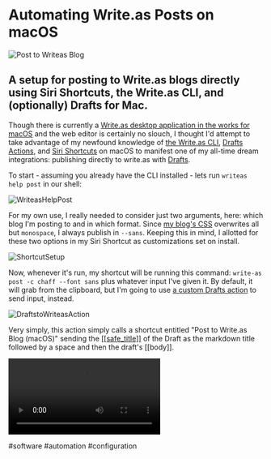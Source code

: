 # Automating Write.as Posts on macOS 

![Post to Writeas Blog](https://user-images.githubusercontent.com/43663476/152098127-6408d6fc-8afd-482c-86aa-0bee8c1b0027.png)

## A setup for posting to Write.as blogs directly using Siri Shortcuts, the Write.as CLI, and (optionally) Drafts for Mac.

<!--more-->

Though there is currently a [Write.as desktop application in the works for macOS](https://code.as/writeas/macos) and the web editor is certainly no slouch, I thought I'd attempt to take advantage of my newfound knowledge of [the Write.as CLI](https://github.com/writeas/writeas-cli), [Drafts Actions](https://actions.getdrafts.com/a/1u0), and [Siri Shortcuts](https://routinehub.co/shortcut/10981) on macOS to manifest one of my all-time dream integrations: publishing directly to write.as with [Drafts](https://apps.apple.com/us/app/drafts/id1435957248).

To start - assuming you already have the CLI installed - lets run `writeas help post` in our shell:

![WriteasHelpPost](https://user-images.githubusercontent.com/43663476/152664380-32cf084e-bde1-4d59-85d0-9f15c2da78a7.png)

For my own use, I really needed to consider just two arguments, here: which blog I'm posting to and in which format. Since [my blog's CSS](https://github.com/extratone/bilge/blob/main/Custom%20CSS.css) overwrites all but `monospace`, I always publish in `--sans`. Keeping this in mind, I allotted for these two options in my Siri Shortcut as customizations set on install.

![ShortcutSetup](https://user-images.githubusercontent.com/43663476/152664543-028221a5-4359-4bdd-8701-15fc38dcb5b2.png)

Now, whenever it's run, my shortcut will be running this command: `write-as post -c chaff --font sans` plus whatever input I've given it. By default, it will grab from the clipboard, but I'm going to use [a custom Drafts action](https://actions.getdrafts.com/a/1u0) to send input, instead.

![DraftstoWriteasAction](https://user-images.githubusercontent.com/43663476/152664614-b53bc430-caf0-4ecd-9547-df324f6fe836.png)

Very simply, this action simply calls a shortcut entitled "Post to Write.as Blog (macOS)" sending the [[[safe_title]]](https://docs.getdrafts.com/docs/actions/templates#content-tags) of the Draft as the markdown title followed by a space and then the draft's [[body]].

<video controls>
  <source src="https://user-images.githubusercontent.com/43663476/152664747-1a6fce01-85d6-46ff-bd13-e41d33544c78.mp4">
</video>

<!--comment-->

#software #automation #configuration